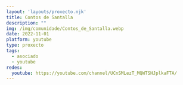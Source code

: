 ```yaml
---
layout: 'layouts/proxecto.njk'
title: Contos de Santalla
description: ""
img: /img/comunidade/Contos_de_Santalla.webp
date: 2022-11-01
platform: youtube
type: proxecto
tags:
  - asociado
  - youtube
redes:
  youtube: https://youtube.com/channel/UCnSMLezT_MQWTSHJplkaFTA/
---
```

